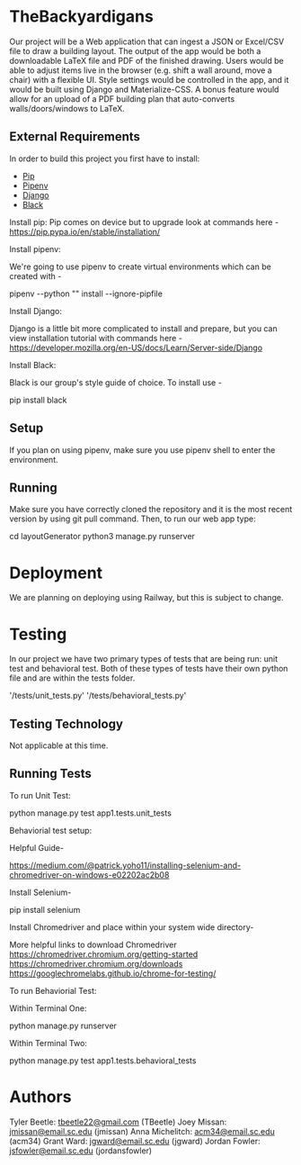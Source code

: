 # TheBackyardigans

Our project will be a Web application that can ingest a JSON or Excel/CSV file to draw a building layout. The output of the app would be both a downloadable LaTeX file and PDF of the finished drawing. Users would be able to adjust items live in the browser (e.g. shift a wall around, move a chair) with a flexible UI. Style settings would be controlled in the app, and it would be built using Django and Materialize-CSS. A bonus feature would allow for an upload of a PDF building plan that auto-converts walls/doors/windows to LaTeX.

## External Requirements

In order to build this project you first have to install:

- [Pip](https://pypi.org/project/pip/)
- [Pipenv](https://pypi.org/project/pipenv/)
- [Django](https://www.djangoproject.com/)
- [Black](https://pypi.org/project/black/)

Install pip:
Pip comes on device but to upgrade look at commands here - https://pip.pypa.io/en/stable/installation/

Install pipenv:

We're going to use pipenv to create virtual environments which can be created with -

pipenv --python "<path-to-python>" install --ignore-pipfile

Install Django:

Django is a little bit more complicated to install and prepare, but you can view installation tutorial with commands here - https://developer.mozilla.org/en-US/docs/Learn/Server-side/Django

Install Black:

Black is our group's style guide of choice. To install use -

pip install black

## Setup

If you plan on using pipenv, make sure you use pipenv shell to enter the environment.

## Running

Make sure you have correctly cloned the repository and it is the most recent version by using git pull command. Then, to run our web app type:

cd layoutGenerator
python3 manage.py runserver

# Deployment

We are planning on deploying using Railway, but this is subject to change.

# Testing

In our project we have two primary types of tests that are being run: unit test and behavioral test. Both of these types of
tests have their own python file and are within the tests folder.

'/tests/unit_tests.py'
'/tests/behavioral_tests.py'

## Testing Technology

Not applicable at this time.

## Running Tests

To run Unit Test:

python manage.py test app1.tests.unit_tests

Behaviorial test setup:

Helpful Guide-

https://medium.com/@patrick.yoho11/installing-selenium-and-chromedriver-on-windows-e02202ac2b08

Install Selenium-

pip install selenium

Install Chromedriver and place within your system wide directory-

More helpful links to download Chromedriver
https://chromedriver.chromium.org/getting-started
https://chromedriver.chromium.org/downloads
https://googlechromelabs.github.io/chrome-for-testing/

To run Behaviorial Test:

Within Terminal One:

python manage.py runserver

Within Terminal Two:

python manage.py test app1.tests.behavioral_tests

# Authors

Tyler Beetle: tbeetle22@gmail.com (TBeetle)
Joey Missan: jmissan@email.sc.edu (jmissan)
Anna Michelitch: acm34@email.sc.edu (acm34)
Grant Ward: jgward@email.sc.edu (jgward)
Jordan Fowler: jsfowler@email.sc.edu (jordansfowler)
